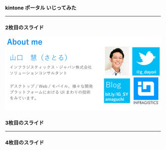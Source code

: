### kintone ポータル いじってみた


---


### 2枚目のスライド


![](assets/aboutme.png)


### 3枚目のスライド


---


### 4枚目のスライド